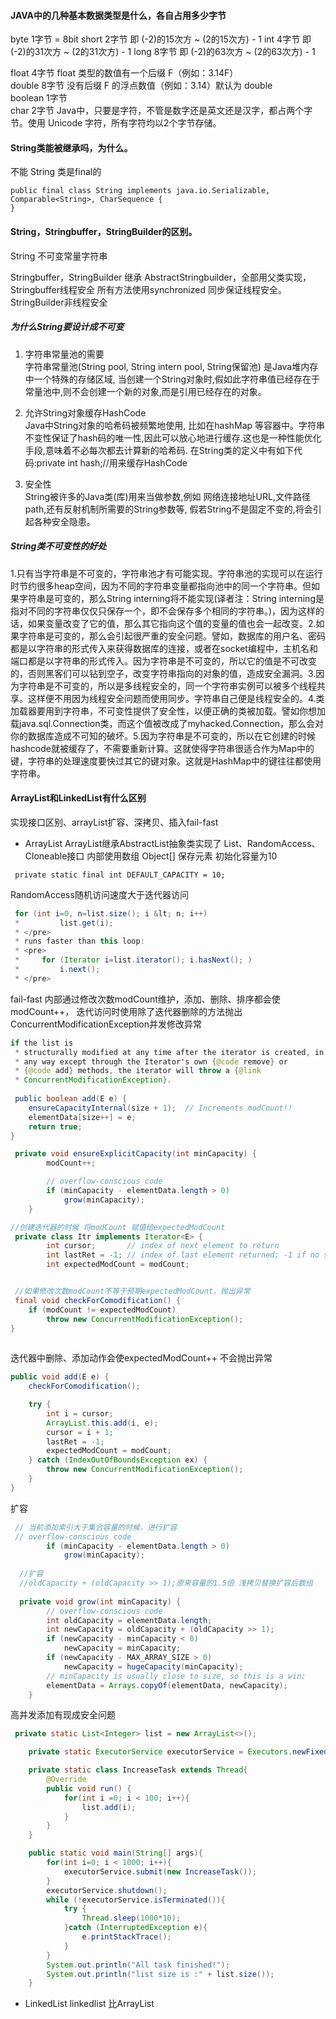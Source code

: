 #### JAVA中的几种基本数据类型是什么，各自占用多少字节
byte 1字节 = 8bit
short 2字节 即 (-2)的15次方 ~ (2的15次方) - 1
int 4字节 即 (-2)的31次方 ~ (2的31次方) - 1
long 8字节 即 (-2)的63次方 ~ (2的63次方) - 1

float 4字节 float 类型的数值有一个后缀 F（例如：3.14F）    
double 8字节 没有后缀 F  的浮点数值（例如：3.14）默认为 double   
boolean 1字节   
char 2字节 Java中，只要是字符，不管是数字还是英文还是汉字，都占两个字节。使用 Unicode 字符，所有字符均以2个字节存储。

####    String类能被继承吗，为什么。
不能 String 类是final的

```
public final class String implements java.io.Serializable, Comparable<String>, CharSequence {
}
```
####    String，Stringbuffer，StringBuilder的区别。

String 不可变常量字符串

Stringbuffer，StringBuilder 继承 AbstractStringbuilder，全部用父类实现，Stringbuffer线程安全 所有方法使用synchronized 同步保证线程安全。StringBuilder非线程安全


#####   为什么String要设计成不可变
1. 字符串常量池的需要   
字符串常量池(String pool, String intern pool, String保留池) 是Java堆内存中一个特殊的存储区域, 当创建一个String对象时,假如此字符串值已经存在于常量池中,则不会创建一个新的对象,而是引用已经存在的对象。

2. 允许String对象缓存HashCode   
Java中String对象的哈希码被频繁地使用, 比如在hashMap 等容器中。字符串不变性保证了hash码的唯一性,因此可以放心地进行缓存.这也是一种性能优化手段,意味着不必每次都去计算新的哈希码. 在String类的定义中有如下代码:private int hash;//用来缓存HashCode

3. 安全性   
String被许多的Java类(库)用来当做参数,例如 网络连接地址URL,文件路径path,还有反射机制所需要的String参数等, 假若String不是固定不变的,将会引起各种安全隐患。

#####   String类不可变性的好处
1.只有当字符串是不可变的，字符串池才有可能实现。字符串池的实现可以在运行时节约很多heap空间，因为不同的字符串变量都指向池中的同一个字符串。但如果字符串是可变的，那么String interning将不能实现(译者注：String interning是指对不同的字符串仅仅只保存一个，即不会保存多个相同的字符串。)，因为这样的话，如果变量改变了它的值，那么其它指向这个值的变量的值也会一起改变。2.如果字符串是可变的，那么会引起很严重的安全问题。譬如，数据库的用户名、密码都是以字符串的形式传入来获得数据库的连接，或者在socket编程中，主机名和端口都是以字符串的形式传入。因为字符串是不可变的，所以它的值是不可改变的，否则黑客们可以钻到空子，改变字符串指向的对象的值，造成安全漏洞。3.因为字符串是不可变的，所以是多线程安全的，同一个字符串实例可以被多个线程共享。这样便不用因为线程安全问题而使用同步。字符串自己便是线程安全的。4.类加载器要用到字符串，不可变性提供了安全性，以便正确的类被加载。譬如你想加载java.sql.Connection类，而这个值被改成了myhacked.Connection，那么会对你的数据库造成不可知的破坏。5.因为字符串是不可变的，所以在它创建的时候hashcode就被缓存了，不需要重新计算。这就使得字符串很适合作为Map中的键，字符串的处理速度要快过其它的键对象。这就是HashMap中的键往往都使用字符串。

####    ArrayList和LinkedList有什么区别
实现接口区别、arrayList扩容、深拷贝、插入fail-fast
- ArrayList
ArrayList继承AbstractList抽象类实现了 List、RandomAccess、Cloneable接口
内部使用数组 Object[] 保存元素
初始化容量为10

```
 private static final int DEFAULT_CAPACITY = 10;
```


RandomAccess随机访问速度大于迭代器访问
```java
 for (int i=0, n=list.size(); i &lt; n; i++)
 *         list.get(i);
 * </pre>
 * runs faster than this loop:
 * <pre>
 *     for (Iterator i=list.iterator(); i.hasNext(); )
 *         i.next();
 * </pre>
```
fail-fast
内部通过修改次数modCount维护，添加、删除、排序都会使modCount++，
迭代访问时使用除了迭代器删除的方法抛出ConcurrentModificationException并发修改异常
```java
if the list is
 * structurally modified at any time after the iterator is created, in
 * any way except through the Iterator's own {@code remove} or
 * {@code add} methods, the iterator will throw a {@link
 * ConcurrentModificationException}. 
 
 public boolean add(E e) {
    ensureCapacityInternal(size + 1);  // Increments modCount!!
    elementData[size++] = e;
    return true;
}

 private void ensureExplicitCapacity(int minCapacity) {
        modCount++;

        // overflow-conscious code
        if (minCapacity - elementData.length > 0)
            grow(minCapacity);
    }

//创建迭代器的时候 将modCount 赋值给expectedModCount
 private class Itr implements Iterator<E> {
        int cursor;       // index of next element to return
        int lastRet = -1; // index of last element returned; -1 if no such
        int expectedModCount = modCount;


 //如果修改次数modCount不等于预期expectedModCount，抛出异常
 final void checkForComodification() {
    if (modCount != expectedModCount)
        throw new ConcurrentModificationException();
}
 
```
迭代器中删除、添加动作会使expectedModCount++
不会抛出异常

```java
public void add(E e) {
    checkForComodification();

    try {
        int i = cursor;
        ArrayList.this.add(i, e);
        cursor = i + 1;
        lastRet = -1;
        expectedModCount = modCount;
    } catch (IndexOutOfBoundsException ex) {
        throw new ConcurrentModificationException();
    }
}
```

扩容
```java
 // 当前添加索引大于集合容量的时候，进行扩容
 // overflow-conscious code
        if (minCapacity - elementData.length > 0)
            grow(minCapacity);
            
  //扩容
  //oldCapacity + (oldCapacity >> 1);原来容量的1.5倍 浅拷贝替换扩容后数组
  
  private void grow(int minCapacity) {
        // overflow-conscious code
        int oldCapacity = elementData.length;
        int newCapacity = oldCapacity + (oldCapacity >> 1);
        if (newCapacity - minCapacity < 0)
            newCapacity = minCapacity;
        if (newCapacity - MAX_ARRAY_SIZE > 0)
            newCapacity = hugeCapacity(minCapacity);
        // minCapacity is usually close to size, so this is a win:
        elementData = Arrays.copyOf(elementData, newCapacity);
    }


```
高并发添加有现成安全问题

```java
 private static List<Integer> list = new ArrayList<>();

    private static ExecutorService executorService = Executors.newFixedThreadPool(1000);

    private static class IncreaseTask extends Thread{
        @Override
        public void run() {
            for(int i =0; i < 100; i++){
                list.add(i);
            }
        }
    }

    public static void main(String[] args){
        for(int i=0; i < 1000; i++){
            executorService.submit(new IncreaseTask());
        }
        executorService.shutdown();
        while (!executorService.isTerminated()){
            try {
                Thread.sleep(1000*10);
            }catch (InterruptedException e){
                e.printStackTrace();
            }
        }
        System.out.println("All task finished!");
        System.out.println("list size is :" + list.size());
    }
```



- LinkedList
linkedlist 比ArrayList